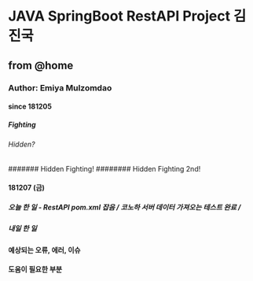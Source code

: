 # JAVA SpringBoot RestAPI Project 김진국
## from  @home
### Author: Emiya Mulzomdao
#### since 181205
##### Fighting
###### Hidden?
####### Hidden Fighting!
######## Hidden Fighting 2nd!

#### 181207 (금)
##### 오늘 한 일 - RestAPI pom.xml 잡음 / 코노하 서버 데이터 가져오는 테스트 완료 / 
##### 내일 한 일 


#### 예상되는 오류, 에러, 이슈
#### 도움이 필요한 부분